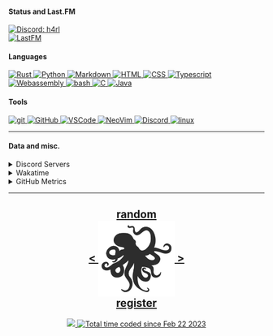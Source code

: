 <!---
h4rldev/h4rldev is a ✨ special ✨ repository because its `README.md` (this file) appears on your GitHub profile.
You can click the Preview link to take a look at your changes.
--->

<h4> Status and Last.FM </h4>
<a href="https://discord.com/users/275689969601871882">
    <img src="https://discord.c99.nl/widget/theme-4/275689969601871882.png"
    alt="Discord: h4rl" />
</a>
    <br>
<a href="https://www.last.fm/user/h4rl3h">
    <img src="https://lastfm-recently-played.vercel.app/api?user=h4rl3h&count=1" alt="LastFM" />
</a>

<h4>Languages </h4>
<a href="https://www.rust-lang.org">
    <img src="https://skillicons.dev/icons?i=rust" alt="Rust" />
</a>
<a href="https://www.python.org">
    <img src="https://skillicons.dev/icons?i=py" alt="Python" />
</a>
<a href="https://en.wikipedia.org/wiki/Markdown">
    <img src="https://skillicons.dev/icons?i=md" alt="Markdown" />
</a>
<a href="https://developer.mozilla.org/en-US/docs/Web/HTML">
    <img src="https://skillicons.dev/icons?i=html" alt="HTML" />
</a>
<a href="https://developer.mozilla.org/en-US/docs/Web/CSS">
    <img src="https://skillicons.dev/icons?i=css" alt="CSS" />
</a>
<a href="https://www.typescriptlang.org">
    <img src="https://skillicons.dev/icons?i=ts" alt="Typescript" />
</a>
<a href="https://developer.mozilla.org/en-US/docs/WebAssembly">
    <img src="https://skillicons.dev/icons?i=wasm" alt="Webassembly" />
</a>
<a href="https://en.wikipedia.org/wiki/Bash_(Unix_shell)">
    <img src="https://skillicons.dev/icons?i=bash" alt="bash" />
</a>
<a href="https://en.wikipedia.org/wiki/C_(programming_language)">
    <img src="https://skillicons.dev/icons?i=c" alt="C" />
</a>
<a href="https://java.com">
    <img src="https://skillicons.dev/icons?i=java" alt="Java" />
</a>

<h4> Tools </h4>
<a href="https://git-scm.com">
    <img src="https://skillicons.dev/icons?i=git" alt="git" />
</a>
<a href="https://github.com/h4rldev">
    <img src="https://skillicons.dev/icons?i=github" alt="GitHub" />
</a>
<a href="https://github.com/microsoft/vscode">
    <img src="https://skillicons.dev/icons?i=vscode" alt="VSCode" />
</a>
<a href="https://neovim.io">
    <img src="https://skillicons.dev/icons?i=neovim" alt="NeoVim" />
</a>
<a href="https://discord.com/users/275689969601871882">
    <img src="https://skillicons.dev/icons?i=discord" alt="Discord" />
</a>
<a href="https://www.linuxfoundation.org">
    <img src="https://skillicons.dev/icons?i=linux" alt="linux" />
</a>
<hr>

<h4>Data and misc.</h4>
<details>
    <summary>Discord Servers</summary>
    <a href="https://discord.gg/aPdx2aFN5A">
        My discord server!
    </a>
</details>
<details>
    <summary>Wakatime</summary>

<!--START_SECTION:waka-->

```txt
From: 21 February 2023 - To: 24 January 2025

Total Time: 664 hrs 18 mins

Rust              192 hrs 1 min   >>>>>>>==================   27.88 %
C                 141 hrs 26 mins >>>>>====================   20.53 %
Svelte            54 hrs 26 mins  >>=======================   07.90 %
Nix               39 hrs 57 mins  >========================   05.80 %
Bash              34 hrs 38 mins  >========================   05.03 %
HTML              27 hrs          >========================   03.92 %
Other             24 hrs 29 mins  >========================   03.56 %
Python            22 hrs 22 mins  >========================   03.25 %
CSS               19 hrs 3 mins   >========================   02.77 %
Astro             16 hrs 26 mins  >========================   02.39 %
Markdown          16 hrs 13 mins  >========================   02.36 %
YAML              12 hrs 18 mins  =========================   01.79 %
TOML              11 hrs 7 mins   =========================   01.61 %
SCSS              9 hrs 36 mins   =========================   01.40 %
Makefile          8 hrs 49 mins   =========================   01.28 %
JSON              7 hrs 57 mins   =========================   01.15 %
JavaScript        7 hrs 40 mins   =========================   01.11 %
Java              6 hrs 53 mins   =========================   01.00 %
Odin              6 hrs 6 mins    =========================   00.89 %
Lua               4 hrs 26 mins   =========================   00.65 %
conf              4 hrs 10 mins   =========================   00.61 %
Docker            4 hrs           =========================   00.58 %
Assembly          1 hr 48 mins    =========================   00.26 %
Text              1 hr 40 mins    =========================   00.24 %
sshconfig         1 hr 25 mins    =========================   00.21 %
TypeScript        1 hr 17 mins    =========================   00.19 %
gitignore         1 hr 4 mins     =========================   00.16 %
INI               1 hr 1 min      =========================   00.15 %
sh                53 mins         =========================   00.13 %
Git Config        50 mins         =========================   00.12 %
Zig               44 mins         =========================   00.11 %
Kotlin            39 mins         =========================   00.10 %
GDScript3         30 mins         =========================   00.07 %
CMake             29 mins         =========================   00.07 %
SQL               29 mins         =========================   00.07 %
Ezhil             27 mins         =========================   00.07 %
XML               26 mins         =========================   00.06 %
Slint             24 mins         =========================   00.06 %
reg               23 mins         =========================   00.06 %
desktop           22 mins         =========================   00.05 %
gitconfig         21 mins         =========================   00.05 %
Emacs Lisp        17 mins         =========================   00.04 %
Java Properties   15 mins         =========================   00.04 %
systemd           14 mins         =========================   00.04 %
jsonc             11 mins         =========================   00.03 %
kdl               10 mins         =========================   00.03 %
TSConfig          8 mins          =========================   00.02 %
bat               8 mins          =========================   00.02 %
Objective-C       7 mins          =========================   00.02 %
Vue.js            7 mins          =========================   00.02 %
Batchfile         5 mins          =========================   00.01 %
PowerShell        4 mins          =========================   00.01 %
udevrules         4 mins          =========================   00.01 %
fstab             2 mins          =========================   00.01 %
ActionScript 3    2 mins          =========================   00.01 %
Roff              1 min           =========================   00.00 %
D                 1 min           =========================   00.00 %
ActionScript      1 min           =========================   00.00 %
fish              1 min           =========================   00.00 %
zsh               1 min           =========================   00.00 %
ca65 assembler    1 min           =========================   00.00 %
gitrebase         0 secs          =========================   00.00 %
netrw             0 secs          =========================   00.00 %
Git               0 secs          =========================   00.00 %
TSQL              0 secs          =========================   00.00 %
Diff              0 secs          =========================   00.00 %
zip               0 secs          =========================   00.00 %
Image (svg)       0 secs          =========================   00.00 %
Desktop file      0 secs          =========================   00.00 %
C++               0 secs          =========================   00.00 %
image_nvim        0 secs          =========================   00.00 %
Tcsh              0 secs          =========================   00.00 %
```

<!--END_SECTION:waka-->

</details>

<details>
    <summary>GitHub Metrics</summary>
    <img src= "./github-metrics.svg">
</details>

<hr>

<h2 align="center">
    <a href=https://octo-ring.com/p/h4rldev/random>
           random
    </a>
    <br>
    <a href="https://octo-ring.com/p/h4rldev/prev">
        <
    </a>
    <a href="https://octo-ring.com/">
        <img align="center" src=".resources/octopus.svg" height="150px" />
    </a>
    <a href="https://octo-ring.com/p/h4rldev/next">
        >
    </a>
    <br>
    <a href="https://octo-ring.com/register">
           register
    </a>
</h2>
<p align="center">
  <a href="https://github.com/h4rldev">
    <img src="https://komarev.com/ghpvc/?username=h4rldev&color=blueviolet&style=flat-square" />
  <a href="https://wakatime.com/@a96ce7fe-c8df-4036-8791-65e6c7bbd3b1">
    <img src="https://wakatime.com/badge/user/a96ce7fe-c8df-4036-8791-65e6c7bbd3b1.svg?style=flat-square" alt="Total time coded since Feb 22 2023" />
  </a>
</p>
